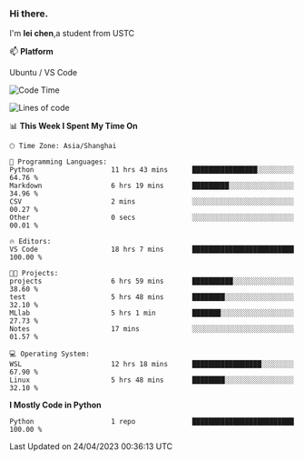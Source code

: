 ### Hi there.
I'm **lei chen**,a student from USTC

📫 **Platform**

Ubuntu / VS Code

<!--START_SECTION:waka-->
![Code Time](http://img.shields.io/badge/Code%20Time-24%20hrs%2045%20mins-blue)

![Lines of code](https://img.shields.io/badge/From%20Hello%20World%20I%27ve%20Written-0%20lines%20of%20code-blue)

📊 **This Week I Spent My Time On** 

```text
🕑︎ Time Zone: Asia/Shanghai

💬 Programming Languages: 
Python                   11 hrs 43 mins      ████████████████░░░░░░░░░   64.76 % 
Markdown                 6 hrs 19 mins       █████████░░░░░░░░░░░░░░░░   34.96 % 
CSV                      2 mins              ░░░░░░░░░░░░░░░░░░░░░░░░░   00.27 % 
Other                    0 secs              ░░░░░░░░░░░░░░░░░░░░░░░░░   00.01 % 

🔥 Editors: 
VS Code                  18 hrs 7 mins       █████████████████████████   100.00 % 

🐱‍💻 Projects: 
projects                 6 hrs 59 mins       ██████████░░░░░░░░░░░░░░░   38.60 % 
test                     5 hrs 48 mins       ████████░░░░░░░░░░░░░░░░░   32.10 % 
MLlab                    5 hrs 1 min         ███████░░░░░░░░░░░░░░░░░░   27.73 % 
Notes                    17 mins             ░░░░░░░░░░░░░░░░░░░░░░░░░   01.57 % 

💻 Operating System: 
WSL                      12 hrs 18 mins      █████████████████░░░░░░░░   67.90 % 
Linux                    5 hrs 48 mins       ████████░░░░░░░░░░░░░░░░░   32.10 % 
```

**I Mostly Code in Python** 

```text
Python                   1 repo              █████████████████████████   100.00 % 
```




 Last Updated on 24/04/2023 00:36:13 UTC
<!--END_SECTION:waka-->
